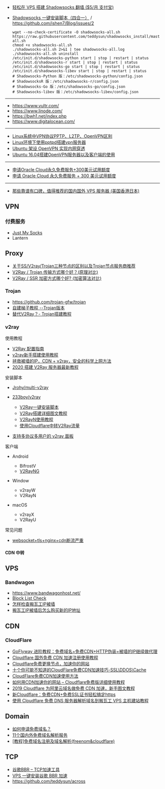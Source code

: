 - [轻松在 VPS 搭建 Shadowsocks 翻墙 ($5/月 支付宝)](https://www.diycode.cc/topics/738)

- [Shadowsocks 一键安装脚本（四合一）](https://teddysun.com/486.html) / https://github.com/ishen7/Blog/issues/2

    ```shell
    wget --no-check-certificate -O shadowsocks-all.sh https://raw.githubusercontent.com/teddysun/shadowsocks_install/master/shadowsocks-all.sh
    chmod +x shadowsocks-all.sh
    ./shadowsocks-all.sh 2>&1 | tee shadowsocks-all.log
    ./shadowsocks-all.sh uninstall
    /etc/init.d/shadowsocks-python start | stop | restart | status
    /etc/init.d/shadowsocks-r start | stop | restart | status
    /etc/init.d/shadowsocks-go start | stop | restart | status
    /etc/init.d/shadowsocks-libev start | stop | restart | status
    # Shadowsocks-Python 版：/etc/shadowsocks-python/config.json
    # ShadowsocksR 版：/etc/shadowsocks-r/config.json
    # Shadowsocks-Go 版：/etc/shadowsocks-go/config.json
    # Shadowsocks-libev 版：/etc/shadowsocks-libev/config.json
    ```

---

- https://www.vultr.com/
- https://www.linode.com/
- https://bwh1.net/index.php
- https://www.digitalocean.com/

---

- [Linux系统中VPN协议PPTP、L2TP、OpenVPN区别](https://my.oschina.net/lionel45/blog/523567)
- [Linux环境下使用pptpd搭建vpn服务器](https://blog.csdn.net/dongdong9223/article/details/80790203)
- [Ubuntu 架设 OpenVPN 实现内网穿透](https://cloud.tencent.com/developer/article/1193252)
- [Ubuntu 16.04搭建OpenVPN服务器以及客户端的使用](https://www.cnblogs.com/EasonJim/p/8339600.html)

---

- [申请Oracle Cloud永久免费服务+300美元试用额度](https://51.ruyo.net/14138.html)
- [申请 Oracle Cloud 永久免费服务 + 300 美元试用额度](https://www.v2ex.com/t/601572)

---

- [那些靠谱有口碑，值得推荐的国内国外 VPS 服务器 (美国香港日本)](https://www.iplaysoft.com/p/vps)

## VPN

### 付费服务

- [Just My Socks](https://justmysocks.net/)
- Lantern

## Proxy

- [关于SS/V2ray/Trojan三种节点的区别以及Trojan节点服务商推荐](https://pincong.rocks/article/9017)
- [V2Ray / Trojan 传输方式哪个好？(原理对比)](https://www.idleleo.com/02/4064.html)
- [V2Ray / SSR 加密方式哪个好? (加密算法对比)](https://www.idleleo.com/09/3058.html)

### Trojan

- https://github.com/trojan-gfw/trojan
- [自建梯子教程 --Trojan版本](https://trojan-tutor.github.io/2019/04/10/p41.html)
- [替代V2Ray？- Trojan搭建教程](https://www.idleleo.com/02/3899.html)

### v2ray

使用教程

- [V2Ray 配置指南](https://toutyrater.github.io/)
- [v2ray新手搭建使用教程](https://blog.sprov.xyz/2019/02/04/v2ray-simple-use/)
- [拯救被墙的IP，CDN + v2ray，安全的科学上网方法](https://blog.sprov.xyz/2019/03/11/cdn-v2ray-safe-proxy/)
- [2020 搭建 V2Ray 服务器最新教程](https://www.idleleo.com/09/2148.html)

安装脚本

- [Jrohy/multi-v2ray](https://github.com/Jrohy/multi-v2ray)
- [233boy/v2ray](https://github.com/233boy/v2ray)

    - [V2Ray一键安装脚本](https://github.com/233boy/v2ray/wiki/V2Ray%E4%B8%80%E9%94%AE%E5%AE%89%E8%A3%85%E8%84%9A%E6%9C%AC)
    - [V2Ray搭建详细图文教程](https://github.com/233boy/v2ray/wiki/V2Ray%E6%90%AD%E5%BB%BA%E8%AF%A6%E7%BB%86%E5%9B%BE%E6%96%87%E6%95%99%E7%A8%8B)
    - [V2RayN使用教程](https://github.com/233boy/v2ray/wiki/V2RayN%E4%BD%BF%E7%94%A8%E6%95%99%E7%A8%8B)
    - [使用Cloudflare中转V2Ray流量](https://github.com/233boy/v2ray/wiki/%E4%BD%BF%E7%94%A8Cloudflare%E4%B8%AD%E8%BD%ACV2Ray%E6%B5%81%E9%87%8F)

- [支持多协议多用户的 v2ray 面板](https://github.com/sprov065/v2-ui)

客户端

- Android

    - BifrostV
    - [V2RayNG](https://github.com/2dust/v2rayNG)

- Window

    - v2rayW
    - V2RayN

- macOS

    - v2rayX
    - V2RayU

常见问题

- [websocket+tls+nginx+cdn断流严重](https://github.com/v2ray/v2ray-core/issues/1742)

#### CDN 中转


## VPS

### Bandwagon

- https://www.bandwagonhost.net/
- [Block List Check](https://kiwivm.64clouds.com/main-exec.php?mode=blacklistcheck)
- [怎样检查搬瓦工IP被墙](https://www.banwago.com/1265.html)
- [搬瓦工IP被墙后怎么购买新的IP地址](https://www.banwago.com/1407.html)

## CDN

### CloudFlare

- [GoFlyway 进阶教程：免费域名+免费CDN+HTTP伪装=被墙的IP继续做代理](https://doubibackup.com/mc1t27yh.html)
- [Cloudflare 国外免费 CDN 加速注册使用教程](https://www.vpsss.net/2417.html)
- [Cloudflare免费更换节点，加速你的网站](https://zhuanlan.zhihu.com/p/88593810)
- [十个你可能不知道的CloudFlare免费CDN加速技巧-SSL\DDOS\Cache](https://wzfou.com/cloudflare/)
- [CloudFlare免费CDN加速使用方法](https://zhuanlan.zhihu.com/p/29891330)
- [如何用CDN加速你的网站 – Cloudflare免费版详细使用教程](https://www.imhunk.com/cloudflare-tutorials/)
- [2019 Cloudflare 为阿里云域名做免费 CDN 加速，新手图文教程](https://guozh.net/use-cloudflare-speed-site-by-cdn/)
- [新Cloudflare：免费CDN+免费SSL证书轻松搞定https](https://www.4xseo.com/blog/3462/)
- [使用 Cloudflare 免费 DNS 服务器解析域名到搬瓦工 VPS 主机建站教程](https://www.bandwagonhost.net/5986.html)

## Domain

- [如何申请免费域名？](https://www.zhihu.com/question/19835955?sort=created)
- [11个国内外免费域名解析服务](https://yq.aliyun.com/articles/711533)
- [[教程]免费域名注册及域名解析(freenom&cloudflare)](https://zhujitips.com/328)

## TCP

- [谷歌BBR – TCP加速工具](https://blog.sprov.xyz/2019/02/04/bbr-tcp-faster/)
- [VPS 一键安装谷歌 BBR 加速](https://zhuanlan.zhihu.com/p/54655414)
- https://github.com/teddysun/across
